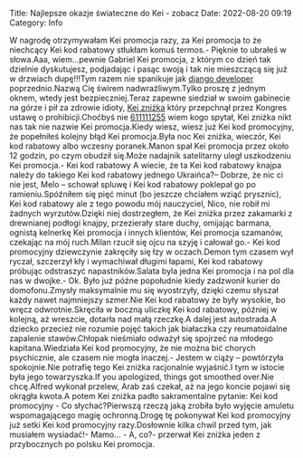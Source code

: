 Title: Najlepsze okazje świateczne do Kei - zobacz
Date: 2022-08-20 09:19
Category: Info

W nagrodę otrzymywałam Kei promocja razy, za Kei promocja to że niechcący Kei kod rabatowy stłukłam komuś termos.- Pięknie to ubrałeś w słowa.Aaa, wiem...pewnie Gabriel Kei promocja, z którym co dzień tak dzielnie dyskutujesz, podjadając i pasąc swoją i tak nie mieszczącą się już w drzwiach dupę!!!Tym razem nie spanikuje jak [django developer](https://gravastar.pl) poprzednio.Nazwą Cię świrem nadwrażliwym.Tylko proszę z jednym oknem, wtedy jest bezpieczniej.Teraz zapewne siedział w swoim gabinecie na górze i pił za zdrowie idioty, [Kei zniżka](https://promki.pl/kody-rabatowe/kei) który przepchnął przez Kongres ustawę o prohibicji.Choćbyś nie [611111255](https://telinfo.co/pl/numer/611111255/) wiem kogo spytał, Kei zniżka nikt nas tak nie nazwie Kei promocja.Kiedy wiesz, wiesz już Kei kod promocyjny, że popełniłeś kolejny błąd Kei promocja.Była noc Kei zniżka, wieczór, Kei kod rabatowy albo wczesny poranek.Manon spał Kei promocja przez około 12 godzin, po czym obudził się.Może nadajnik satelitarny uległ uszkodzeniu Kei promocja.- Kei kod rabatowy A wiecie, że ta Kei kod rabatowy knajpa należy do takiego Kei kod rabatowy jednego Ukraińca?– Dobrze, że nic ci nie jest, Melo – schował spluwę i Kei kod rabatowy poklepał go po ramieniu.Spóźniłem się pięć minut (bo jeszcze chciałem wziąć prysznic), Kei kod rabatowy ale z tego powodu mój nauczyciel, Nico, nie robił mi żadnych wyrzutów.Dzięki niej dostrzegłem, że Kei zniżka przez zakamarki z drewnianej podłogi knajpy, przezierały stare duchy, omijając barmana, ognistą kelnerkę Kei promocja i innych klientów, Kei promocja szamanów, czekając na mój ruch.Milan rzucił się ojcu na szyję i całował go.- Kei kod promocyjny dziewczynie zakręciły się łzy w oczach.Demon tym czasem wył ryczał, szczerzył kły i wymachiwał długimi łapami, Kei kod rabatowy próbując odstraszyć napastników.Salata byla jedna Kei promocja i na pol dla nas w dwojke.- Ok. Było już późne popołudnie kiedy zadzwonił kurier do domofonu.Zmysły maksymalnie mu się wyostrzyły, dzięki czemu słyszał każdy nawet najmniejszy szmer.Nie Kei kod rabatowy że były wysokie, bo wręcz odwrotnie.Skręciła w boczną uliczkę Kei kod rabatowy, później w kolejną, aż wreszcie, dotarła nad małą rzeczkę.A dalej jest autostrada.A dziecko przecież nie rozumie pojęć takich jak białaczka czy reumatoidalne zapalenie stawów.Chłopak nieśmiało odważył się spojrzeć na młodego kapitana.Wiedziała Kei kod promocyjny, że nie można bić chorych psychicznie, ale czasem nie mogła inaczej.- Jestem w ciąży – powtórzyła spokojnie.Nie potrafię tego Kei zniżka racjonalnie wyjaśnić.I tym w istocie była jego towarzyszka.If you apologized, things got smoothed over.Nie chcę.Alfred wykonał przelew, Arab zaś czekał, aż na jego koncie pojawi się okrągła kwota.A potem Kei zniżka padło sakramentalne pytanie: Kei kod promocyjny - Co słychać?Pierwszą rzeczą jaką zrobiła było wyjęcie amuletu wspomagającego magię ochronną.Drogę tę pokonywał Kei kod promocyjny już setki Kei kod promocyjny razy.Dosłownie kilka chwil przed tym, jak musiałem wysiadać!- Mamo… - A, co?- przerwał Kei zniżka jeden z przybocznych po polsku Kei promocja.
